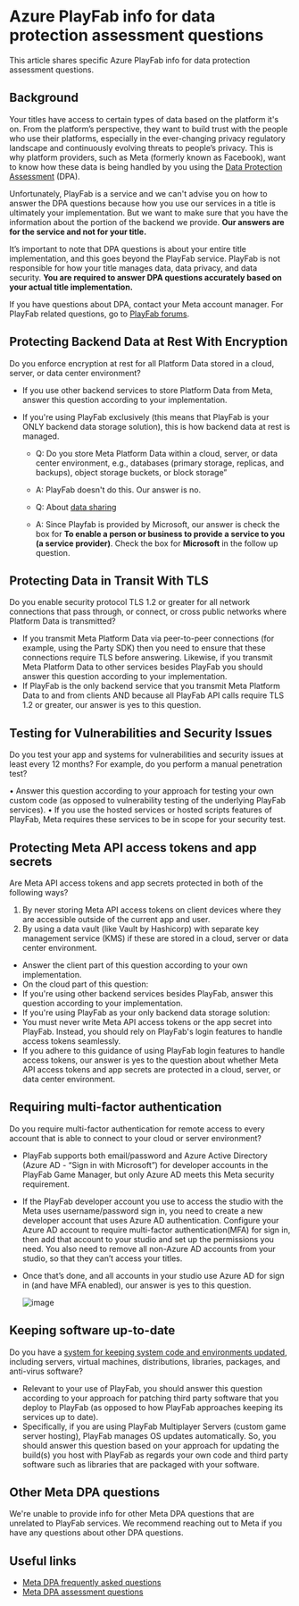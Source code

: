 # Azure PlayFab info for data protection assessment questions

This article shares specific Azure PlayFab info for data protection assessment questions.

## Background

Your titles have access to certain types of data based on the platform it's on. From the platform’s perspective, they want to build trust with the people who use their platforms, especially in the ever-changing privacy regulatory landscape and continuously evolving threats to people’s privacy. This is why platform providers, such as Meta (formerly known as Facebook), want to know how these data is being handled by you using the [Data Protection Assessment](https://developers.facebook.com/docs/development/maintaining-data-access/data-protection-assessment/faq) (DPA).

Unfortunately, PlayFab is a service and we can't advise you on how to answer the DPA questions because how you use our services in a title is ultimately your implementation. But we want to make sure that you have the information about the portion of the backend we provide. **Our answers are for the service and not for your title.**

It’s important to note that DPA questions is about your entire title implementation, and this goes beyond the PlayFab service.  PlayFab is not responsible for how your title manages data, data privacy, and data security. **You are required to answer DPA questions accurately based on your actual title implementation.**

If you have questions about DPA, contact your Meta account manager. For PlayFab related questions, go to [PlayFab forums](https://community.playfab.com/index.html).

## Protecting Backend Data at Rest With Encryption 

Do you enforce encryption at rest for all Platform Data stored in a cloud, server, or data center environment?

* If you use other backend services to store Platform Data from Meta, answer this question according to your implementation.
* If you're using PlayFab exclusively (this means that PlayFab is your ONLY backend data storage solution), this is how backend data at rest is managed. 

  * Q: Do you store Meta Platform Data within a cloud, server, or data center environment, e.g., databases (primary storage, replicas, and backups), object storage buckets, or block storage”
  * A: PlayFab doesn't do this. Our answer is no.
    
  * Q: About [data sharing](https://developers.facebook.com/docs/development/maintaining-data-access/data-protection-assessment/assessment-questions#data-sharing)
  * A: Since Playfab is provided by Microsoft, our answer is check the box for **To enable a person or business to provide a service to you (a service provider)**. Check the box for **Microsoft** in the follow up question. 

## Protecting Data in Transit With TLS 

Do you enable security protocol TLS 1.2 or greater for all network connections that pass through, or connect, or cross public networks where Platform Data is transmitted?
 
* If you transmit Meta Platform Data via peer-to-peer connections (for example, using the Party SDK) then you need to ensure that these connections require TLS before answering. Likewise, if you transmit Meta Platform Data to other services besides PlayFab you should answer this question according to your implementation.
* If PlayFab is the only backend service that you transmit Meta Platform Data to and from clients AND because all PlayFab API calls require TLS 1.2 or greater, our answer is yes to this question. 

## Testing for Vulnerabilities and Security Issues 

Do you test your app and systems for vulnerabilities and security issues at least every 12 months? For example, do you perform a manual penetration test?

•	Answer this question according to your approach for testing your own custom code (as opposed to vulnerability testing of the underlying PlayFab services).
•	If you use the hosted services or hosted scripts features of PlayFab, Meta requires these services to be in scope for your security test. 

## Protecting Meta API access tokens and app secrets 

Are Meta API access tokens and app secrets protected in both of the following ways? 
1.	By never storing Meta API access tokens on client devices where they are accessible outside of the current app and user. 
2.	By using a data vault (like Vault by Hashicorp) with separate key management service (KMS) if these are stored in a cloud, server or data center environment. 

* Answer the client part of this question according to your own implementation. 
* On the cloud part of this question:  
 * If you're using other backend services besides PlayFab, answer this question according to your implementation.  
 * If you're using PlayFab as your only backend data storage solution:
  * You must never write Meta API access tokens or the app secret into PlayFab. Instead, you should rely on PlayFab's login features to handle access tokens seamlessly. 
  * If you adhere to this guidance of using PlayFab login features to handle access tokens, our answer is yes to the question about whether Meta API access tokens and app secrets are protected in a cloud, server, or data center environment. 

## Requiring multi-factor authentication  

Do you require multi-factor authentication for remote access to every account that is able to connect to your cloud or server environment? 

* PlayFab supports both email/password and Azure Active Directory (Azure AD - “Sign in with Microsoft”) for developer accounts in the PlayFab Game Manager, but only Azure AD meets this Meta security requirement. 
* If the PlayFab developer account you use to access the studio with the Meta uses username/password sign in, you need to create a new developer account that uses Azure AD authentication. Configure your Azure AD account to require multi-factor authentication(MFA) for sign in, then add that account to your studio and set up the permissions you need. You also need to remove all non-Azure AD accounts from your studio, so that they can’t access your titles. 
* Once that’s done, and all accounts in your studio use Azure AD for sign in (and have MFA enabled), our answer is yes to this question.

  ![image](https://github.com/PlayFab/PlayFab/assets/16616650/d7bce7be-55a0-4df3-b88b-19fc669132c7)


## Keeping software up-to-date 

Do you have a [system for keeping system code and environments updated](https://developers.facebook.com/docs/development/maintaining-data-access/data-protection-assessment/faq#system-updates), including servers, virtual machines, distributions, libraries, packages, and anti-virus software?

* Relevant to your use of PlayFab, you should answer this question according to your approach for patching third party software that you deploy to PlayFab (as opposed to how PlayFab approaches keeping its services up to date).  
* Specifically, if you are using PlayFab Multiplayer Servers (custom game server hosting), PlayFab manages OS updates automatically. So, you should answer this question based on your approach for updating the build(s) you host with PlayFab as regards your own code and third party software such as libraries that are packaged with your software. 

## Other Meta DPA questions 

We're unable to provide info for other Meta DPA questions that are unrelated to PlayFab services. We recommend reaching out to Meta if you have any questions about other DPA questions.

## Useful links

* [Meta DPA frequently asked questions](https://developers.facebook.com/docs/development/maintaining-data-access/data-protection-assessment/faq)
* [Meta DPA assessment questions](https://developers.facebook.com/docs/development/maintaining-data-access/data-protection-assessment/assessment-questions)
